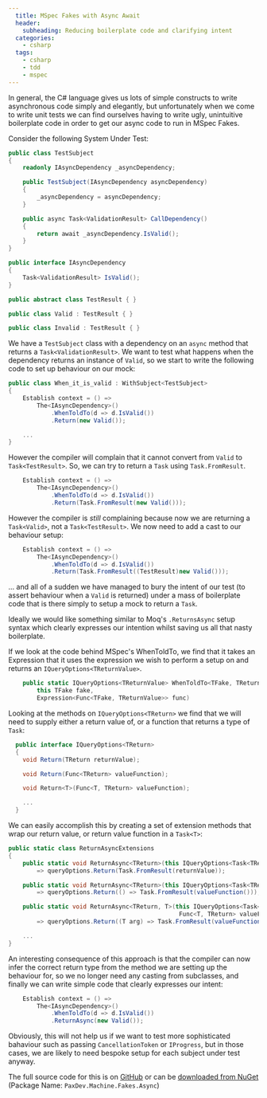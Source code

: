 ```yaml
---
  title: MSpec Fakes with Async Await
  header:
    subheading: Reducing boilerplate code and clarifying intent
  categories:
    - csharp
  tags:
    - csharp
    - tdd
    - mspec
---
```


In general, the C# language gives us lots of simple constructs to write asynchronous code simply and elegantly, but unfortunately when we come to write unit tests we can find ourselves having to write ugly, unintuitive boilerplate code in order to get our async code to run in MSpec Fakes.

Consider the following System Under Test:

```csharp
public class TestSubject
{
    readonly IAsyncDependency _asyncDependency;

    public TestSubject(IAsyncDependency asyncDependency)
    {
        _asyncDependency = asyncDependency;
    }

    public async Task<ValidationResult> CallDependency()
    {
        return await _asyncDependency.IsValid();
    }
}

public interface IAsyncDependency
{
    Task<ValidationResult> IsValid();
}

public abstract class TestResult { }

public class Valid : TestResult { }

public class Invalid : TestResult { }
```

We have a `TestSubject` class with a dependency on an `async` method that returns a `Task<ValidationResult>`. We want to test what happens when the dependency returns an instance of `Valid`, so we start to write the following code to set up behaviour on our mock:

```csharp
public class When_it_is_valid : WithSubject<TestSubject>
{
    Establish context = () => 
        The<IAsyncDependency>()
            .WhenToldTo(d => d.IsValid())
            .Return(new Valid());

    ...
}
```

However the compiler will complain that it cannot convert from `Valid` to `Task<TestResult>`. So, we can try to return a `Task` using `Task.FromResult`.

```csharp
    Establish context = () => 
        The<IAsyncDependency>()
            .WhenToldTo(d => d.IsValid())
            .Return(Task.FromResult(new Valid()));
```

However the compiler is _still_ complaining because now we are returning a `Task<Valid>`, not a `Task<TestResult>`. We now need to add a cast to our behaviour setup:

```csharp
    Establish context = () => 
        The<IAsyncDependency>()
            .WhenToldTo(d => d.IsValid())
            .Return(Task.FromResult((TestResult)new Valid()));
```

... and all of a sudden we have managed to bury the intent of our test (to assert behaviour when a `Valid` is returned) under a mass of boilerplate code that is there simply to setup a mock to return a `Task`.

Ideally we would like something similar to Moq's `.ReturnsAsync` setup syntax which clearly expresses our intention whilst saving us all that nasty boilerplate.

If we look at the code behind MSpec's WhenToldTo, we find that it takes an Expression that it uses the expression we wish to perform a setup on and returns an `IQueryOptions<TReturnValue>`.

```csharp
    public static IQueryOptions<TReturnValue> WhenToldTo<TFake, TReturnValue>(
        this TFake fake,
        Expression<Func<TFake, TReturnValue>> func) 
```

Looking at the methods on `IQueryOptions<TReturn>` we find that we will need to supply either a return value of, or a function that returns a type of `Task`: 

```csharp
  public interface IQueryOptions<TReturn>
  {
    void Return(TReturn returnValue);

    void Return(Func<TReturn> valueFunction);

    void Return<T>(Func<T, TReturn> valueFunction);

    ...
  }
```

We can easily accomplish this by creating a set of extension methods that wrap our return value, or return value function in a `Task<T>`:

```csharp
public static class ReturnAsyncExtensions
{
    public static void ReturnAsync<TReturn>(this IQueryOptions<Task<TReturn>> queryOptions, TReturn returnValue)
        => queryOptions.Return(Task.FromResult(returnValue));

    public static void ReturnAsync<TReturn>(this IQueryOptions<Task<TReturn>> queryOptions, Func<TReturn> valueFunction)
        => queryOptions.Return(() => Task.FromResult(valueFunction()));

    public static void ReturnAsync<TReturn, T>(this IQueryOptions<Task<TReturn>> queryOptions,
                                                Func<T, TReturn> valueFunction)
        => queryOptions.Return((T arg) => Task.FromResult(valueFunction(arg)));

    ...
}
```

An interesting consequence of this approach is that the compiler can now infer the correct return type from the method we are setting up the behaviour for, so we no longer need any casting from subclasses, and finally we can write simple code that clearly expresses our intent:

```csharp
    Establish context = () => 
        The<IAsyncDependency>()
            .WhenToldTo(d => d.IsValid())
            .ReturnAsync(new Valid());
```

Obviously, this will not help us if we want to test more sophisticated bahaviour such as passing `CancellationToken` or `IProgress`, but in those cases, we are likely to need bespoke setup for each subject under test anyway.

The full source code for this is on [GitHub](https://github.com/paxdev/PaxDev.Machines.Fakes.Async) or can be [downloaded from NuGet](https://www.nuget.org/packages/PaxDev.Machine.Fakes.Async/) (Package Name: `PaxDev.Machine.Fakes.Async`)
